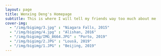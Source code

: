 ```yaml
---
layout: page
title: Wenxing Deng's Homepage
subtitle: This is where I will tell my friends way too much about me
cover-img:	
  - "/img/bigimg/3.jpg" : "Niagara Falls, 2015"
  - "/img/bigimg/4.jpg" : "Alishan, 2016"
  - "/img/bigimg/IMG_8664.JPG" : "Porto, 2019"
  - "/img/bigimg/2.JPG" : "Lousã, 2019"
  - "/img/bigimg/1.JPG" : "Beijing, 2019"
---
```

 
 
